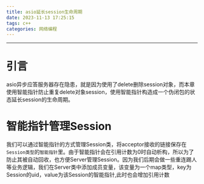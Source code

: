 ```yaml
---
title: asio延长session生命周期
date: 2023-11-13 17:25:15
tags: c++
categories: 网络编程
---
```








------

# 引言

asio异步应答服务器存在隐患，就是因为使用了delete删除session对象，而本章使用智能指针防止重复delete对象session，使用智能指针构造成一个伪闭包的状态延长session的生命周期。



# 智能指针管理Session

我们可以通过智能指针的方式管理Session类，将acceptor接收的链接保存在`Session类型`的`智能指针`里。由于智能指针会在引用计数为0时自动析构，所以为了防止其被自动回收，也方便Server管理Session。因为我们后期会做一些重连踢人等业务逻辑，我们在Server类中添加成员变量，该变量为一个map类型，key为Session的uid，value为该Session的智能指针,此时也会增加引用计数



